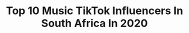 ---
title: Top 10 Music TikTok Influencers In South Africa In 2020
description: >-
  Find top music TikTok influencers in South Africa in 2020. Most popular hashtags: #quarantine #tiktok #duet #challenge.
platform: TikTok
profiles:
  - username: "eugene.zeelie"
    fullname: >-
      🤙🇿🇦
    location: "South Africa"
    followers: 127003
    engagement: 1552
    commentsToLikes: 0.110886
    id: ck9f31b2ffote0j78siajr052
    verified: true
    hashtags: "#netflix, #lipsync, #greenscreen, #whenpeoplezol"
  - username: "sketchybongo"
    fullname: >-
      Sketchy Bongo
    location: "South Africa"
    followers: 8629
    engagement: 442
    commentsToLikes: 0.027291
    id: cka6mwlk991940i786sop5c78
    verified: true
    hashtags: "#drinks, #souljaboy, #lalachallenge, #funny"
  - username: "kevrain"
    fullname: >-
      Kevin Narain
    location: "South Africa"
    followers: 75471
    engagement: 1290
    commentsToLikes: 0.048437
    id: ck80oa9fmgal20j78eocstdaf
    verified: false
    hashtags: "#nofyp, #dangerouscity, #facefilters, #boringtime"
  - username: "dannmace"
    fullname: >-
      Dan Mace
    location: "South Africa"
    followers: 188608
    engagement: 1862
    commentsToLikes: 0.010383
    id: ck81q3w77fpsl0j78vshzaler
    verified: false
    hashtags: "#coronavirus, #sunset, #eminem, #shark"
  - username: "garth217"
    fullname: >-
      Garth van Rooyen
    location: "South Africa"
    followers: 128149
    engagement: 498
    commentsToLikes: 0.120368
    id: ck8hrbtz181ev0j78iropy01e
    verified: false
    hashtags: "#agartha, #bigbillionstar, #superhero, #starwarsmemes"
  - username: "kiaradhanpall"
    fullname: >-
      Kiara Dhanpall 
    location: "South Africa"
    followers: 2953
    engagement: 707
    commentsToLikes: 0.015799
    id: ckai8h34z4aco0i78yyxt9fdd
    verified: false
    hashtags: "#glasses, #mydoggo, #cookies, #myfreedomday"
  - username: "clement.white"
    fullname: >-
      colourful freddie
    location: "South Africa"
    followers: 5135
    engagement: 549
    commentsToLikes: 0.039163
    id: ck9n4wz7163tr0j78eig02cks
    verified: false
    hashtags: "#xyzbca, #funny, #bestfriend, #school"
  - username: "qwabetwins"
    fullname: >-
      Official.qwabetwins
    location: "South Africa"
    followers: 34352
    engagement: 870
    commentsToLikes: 0.020034
    id: ckac5siqsdizk0i78vj2sfahl
    verified: false
    hashtags: "#world, #songofhope, #style, #model"
  - username: "danifinlayson"
    fullname: >-
      Dani
    location: "South Africa"
    followers: 40282
    engagement: 1228
    commentsToLikes: 0.011237
    id: cka64lczd95o20i7844wvd28a
    verified: false
    hashtags: "#wipeout, #follow, #xyzbca, #surfing"
  - username: "expressoshow"
    fullname: >-
      Expresso Show
    location: "South Africa"
    followers: 17600
    engagement: 816
    commentsToLikes: 0.020188
    id: ck9f3u6jkjf1f0j78v5b5pezm
    verified: true
    hashtags: "#fitathome, #clover, #sautisol, #athomefitness"
---